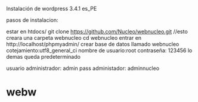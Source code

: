 Instalación de wordpress 3.4.1 es_PE

pasos de instalacion:

estar en htdocs/
git clone https://github.com/Nucleo/webnucleo.git //esto creara una carpeta webnucleo
cd webnucleo
entrar en http://localhost/phpmyadmin/
crear base de datos llamado webnucleo cotejamiento:utf8_general_ci
nombre de usuario:root
contraseña: 123456
lo demas queda predeterminado

usuario administrador: admin
pass administador: adminnucleo

webw
====
